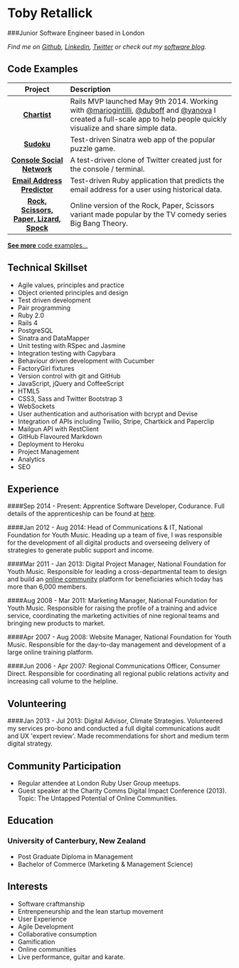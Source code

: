 Toby Retallick
==============

###Junior Software Engineer based in London

*Find me on [Github](http://www.github.com/tobyretal), [Linkedin](http://uk.linkedin.com/in/tobyret/), [Twitter](http://www.twitter.com/tobyret) or check out my [software blog](http://digitalmaker.ghost.io).*


Code Examples
-------------

Project | Description
:---: | :---
**[Chartist](https://github.com/chartist/chartist)** | Rails MVP launched May 9th 2014. Working with [@mariogintilli](https://github.com/mariogintili), [@duboff](https://github.com/duboff) and [@yanova](https://github.com/yan0va) I created a full-scale app to help people quickly visualize and share simple data.
**[Sudoku](https://github.com/TobyRet/Sudoku-Online-Version)** | Test-driven Sinatra web app of the popular puzzle game.
**[Console Social Network](https://github.com/TobyRet/Console_Social_Network)** | A test-driven clone of Twitter created just for the console / terminal.
**[Email Address Predictor](https://github.com/TobyRet/email_prediction)** | Test-driven Ruby application that predicts the email address for a user using historical data.
**[Rock, Scissors, Paper, Lizard, Spock](https://github.com/TobyRet/RockPaperScissorsLizardSpock)** | Online version of the Rock, Paper, Scissors variant made popular by the TV comedy series Big Bang Theory.

[**See more** code examples...](https://github.com/TobyRet?tab=repositories)


Technical Skillset
------------------

  - Agile values, principles and practice
  - Object­ oriented principles and design
  - Test­ driven development
  - Pair programming
  - Ruby 2.0
  - Rails 4
  - PostgreSQL
  - Sinatra and DataMapper
  - Unit testing with RSpec and Jasmine
  - Integration testing with Capybara
  - Behaviour driven development with Cucumber
  - FactoryGirl fixtures 
  - Version control with git and GitHub
  - JavaScript, jQuery and CoffeeScript
  - HTML5
  - CSS3, Sass and Twitter Bootstrap 3
  - WebSockets
  - User authentication and authorisation with bcrypt and Devise
  - Integration of APIs including Twilio, Stripe, Chartkick and Paperclip
  - Mailgun API with RestClient
  - GitHub Flavoured Markdown
  - Deployment to Heroku
  - Project Management
  - Analytics
  - SEO


Experience
----------

####Sep 2014 - Present: Apprentice Software Developer, Codurance.
Full details of the apprenticeship can be found at [here](http://www.codurance.com/careers/apprentice/).

####Jan 2012 - Aug 2014: Head of Communications &amp; IT, National Foundation for Youth Music.
Heading up a team of five, I was responsible for the development of all digital products and overseeing delivery of strategies to generate public support and income. 

####Mar 2011 - Jan 2013: Digital Project Manager, National Foundation for Youth Music.
Responsible for leading a cross-departmental team to design and build an [online community](http://network.youthmusic.org.uk) platform for beneficiaries which today has more than 6,000 members. 

####Aug 2008 - Mar 2011: Marketing Manager, National Foundation for Youth Music.
Responsible for raising the profile of a training and advice service, coordinating the marketing activities of nine regional teams and bringing new products to market.

####Apr 2007 - Aug 2008: Website Manager, National Foundation for Youth Music.
Responsible for the day-to-day management and development of a large online training platform.

####Jun 2006 - Apr 2007: Regional Communications Officer, Consumer Direct.
Responsible for coordinating all regional public relations activity and increasing call volume to the helpline.


Volunteering
------------

####Jan 2013 - Jul 2013: Digital Advisor, Climate Strategies.
Volunteered my services pro-bono and conducted a full digital communications audit and UX 'expert review'. Made recommendations for short and medium term digital strategy.
                

Community Participation
-----------------------

- Regular attendee at London Ruby User Group meetups.
- Guest speaker at the Charity Comms Digital Impact Conference (2013). Topic: The Untapped Potential of Online Communities.


Education
---------

### University of Canterbury, New Zealand
- Post Graduate Diploma in Management
- Bachelor of Commerce (Marketing & Management Science)


Interests
---------

- Software craftmanship
- Entrenpeneurship and the lean startup movement
- User Experience
- Agile Development
- Collaborative consumption
- Gamification
- Online communities
- Live performance, guitar and karate.

